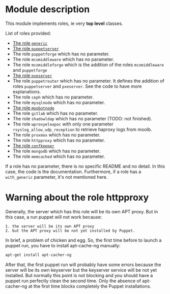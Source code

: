 # Module description

This module implements roles, ie very **top level** classes.

List of roles provided:

* [The role `generic`](README-generic.md)
* [The role `puppetserver`](README-puppetserver.md)
* The role `puppetforge` which has no parameter.
* The role `mcomiddleware` which has no parameter.
* The role `mcomiddleforge` which is the addition of the
  roles `mcomiddleware` and `puppetforge`
* [The role `pxeserver`](README-pxeserver.md)
* The role `puppetrouter` which has no parameter. It defines
  the addition of roles `puppetserver` and `pxeserver`. See
  the code to have more explanations.
* The role `ceph` which has no parameter.
* The role `mysqlnode` which has no parameter.
* [The role `moobotnode`](README-moobotnode.md)
* The role `gitlab` which has no parameter.
* The role `shadowldap` which has no parameter (TODO: not finished).
* The role `wproxyeleapoc` with only one parameter `rsyslog_allow_udp_reception`
  to retrieve haproxy logs from moolb.
* The role `proxmox` which has no parameter.
* The role `httpproxy` which has no parameter.
* [The role `confkeeper`](README-confkeeper.md)
* The role `mongodb` which has no parameter.
* The role `memcached` which has no parameter.

If a role has no parameter, there is no specific README and
no detail. In this case, the code is the documentation.
Furthermore, if a role has a `with_generic` parameter, it's
not mentioned here.




# Warning about the role httpproxy

Generally, the server which has this role will be its own
APT proxy. But in this case, a run puppet will not work because:

    1. the server will be its own APT proxy
    2. but the APT proxy will be not yet installed by Puppet.

In brief, a problem of chicken and egg. So, the first time
before to launch a puppet run, you have to install
apt-cache-ng manually:

```sh
apt-get install apt-cacher-ng
```

After that, the first puppet run will probably have some
errors because the server will be its own keyserver but the
keyserver service will be not yet installed. But normally
this point is not blocking and you should have a puppet run
perfectly clean the second time. Only the absence of
apt-cacher-ng at the first time blocks completely the Puppet
installations.





